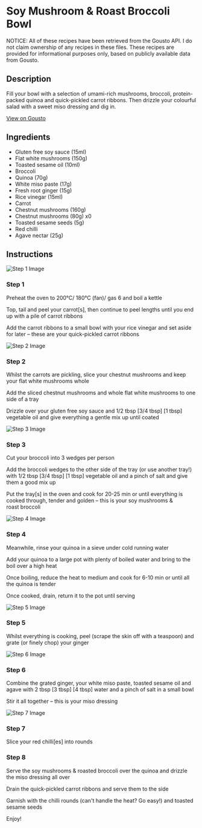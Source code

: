 # Soy Mushroom & Roast Broccoli Bowl

NOTICE: All of these recipes have been retrieved from the Gousto API. I do not claim ownership of any recipes in these files. These recipes are provided for informational purposes only, based on publicly available data from Gousto.

## Description

Fill your bowl with a selection of umami-rich mushrooms, broccoli, protein-packed quinoa and quick-pickled carrot ribbons. Then drizzle your colourful salad with a sweet miso dressing and dig in. 

[View on Gousto](https://www.gousto.co.uk/recipes/cookbook/mushroom-broccoli-bowl-with-miso-dressing)

## Ingredients

- Gluten free soy sauce (15ml)
- Flat white mushrooms (150g)
- Toasted sesame oil (10ml)
- Broccoli
- Quinoa (70g)
- White miso paste (17g)
- Fresh root ginger (15g)
- Rice vinegar (15ml)
- Carrot
- Chestnut mushrooms (160g)
- Chestnut mushrooms (80g) x0
- Toasted sesame seeds (5g)
- Red chilli
- Agave nectar (25g)

## Instructions

![Step 1 Image](https://production-media.gousto.co.uk/cms/recipe-step-image/RC2514Step-1-x200.jpg)

### Step 1

Preheat the oven to 200°C/ 180°C (fan)/ gas 6 and boil a kettle

Top, tail and peel your carrot[s], then continue to peel lengths until you end up with a pile of carrot ribbons

Add the carrot ribbons to a small bowl with your rice vinegar and set aside for later – these are your quick-pickled carrot ribbons

![Step 2 Image](https://production-media.gousto.co.uk/cms/recipe-step-image/RC2514Step-2-x200.jpg)

### Step 2

Whilst the carrots are pickling, slice your chestnut mushrooms and keep your flat white mushrooms whole

Add the sliced chestnut mushrooms and whole flat white mushrooms to one side of a tray

Drizzle over your gluten free soy sauce and 1/2 tbsp <span class="text-purple">[3/4 tbsp]</span><span class="text-danger"> [1 tbsp]</span> vegetable oil and give everything a gentle mix up until coated

![Step 3 Image](https://production-media.gousto.co.uk/cms/recipe-step-image/RC2514Step-3-x200.jpg)

### Step 3

Cut your broccoli into 3 wedges per person

Add the broccoli wedges to the other side of the tray (or use another tray!) with 1/2 tbsp<span class="text-danger"> <span class="text-purple">[3/4 tbsp]</span> [1 tbsp]</span> vegetable oil and a pinch of salt and give them a good mix up

Put the tray[s] in the oven and cook for 20-25 min or until everything is cooked through, tender and golden – this is your soy mushrooms & roast broccoli

![Step 4 Image](https://production-media.gousto.co.uk/cms/recipe-step-image/RC2514Step-4-x200.jpg)

### Step 4

Meanwhile, rinse your quinoa in a sieve under cold running water

Add your quinoa to a large pot with plenty of boiled water and bring to the boil over a high heat

Once boiling, reduce the heat to medium and cook for 6-10 min or until all the quinoa is tender

Once cooked, drain, return it to the pot until serving

![Step 5 Image](https://production-media.gousto.co.uk/cms/recipe-step-image/RC2514Step-5-x200.jpg)

### Step 5

Whilst everything is cooking, peel (scrape the skin off with a teaspoon) and grate (or finely chop) your ginger

![Step 6 Image](https://production-media.gousto.co.uk/cms/recipe-step-image/RC2514Step-6-x200.jpg)

### Step 6

Combine the grated ginger, your white miso paste, toasted sesame oil and agave with 2 tbsp <span class="text-purple">[3 tbsp]</span> <span class="text-danger">[4 tbsp]</span> water and a pinch of salt in a small bowl

Stir it all together – this is your miso dressing

![Step 7 Image](https://production-media.gousto.co.uk/cms/recipe-step-image/chilli-rounds-1646410921642-x200.jpg)

### Step 7

Slice your red chilli[es] into rounds

### Step 8

Serve the soy mushrooms & roasted broccoli over the quinoa and drizzle the miso dressing all over

Drain the quick-pickled carrot ribbons and serve them to the side

Garnish with the chilli rounds (can't handle the heat? Go easy!) and toasted sesame seeds

Enjoy!


